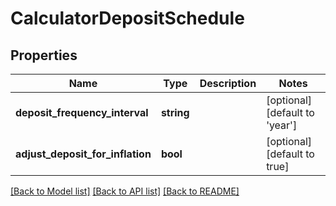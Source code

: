 # CalculatorDepositSchedule

## Properties
Name | Type | Description | Notes
------------ | ------------- | ------------- | -------------
**deposit_frequency_interval** | **string** |  | [optional] [default to 'year']
**adjust_deposit_for_inflation** | **bool** |  | [optional] [default to true]

[[Back to Model list]](../README.md#documentation-for-models) [[Back to API list]](../README.md#documentation-for-api-endpoints) [[Back to README]](../README.md)


